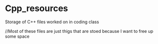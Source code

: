 Cpp_resources
=============

Storage of C++ files worked on in coding class

//Most of these files are just thigs that are stoed because I want to free up some space
